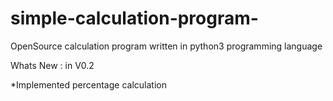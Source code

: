 # simple-calculation-program-
OpenSource calculation program written in python3 programming language 


Whats New : in V0.2



*Implemented percentage calculation
